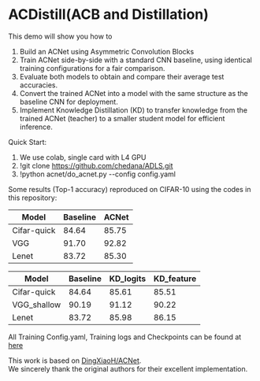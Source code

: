 # ACDistill(ACB and Distillation)

This demo will show you how to
1. Build an ACNet using Asymmetric Convolution Blocks
2. Train ACNet side-by-side with a standard CNN baseline, using identical training configurations for a fair comparison.
3. Evaluate both models to obtain and compare their average test accuracies.
4. Convert the trained ACNet into a model with the same structure as the baseline CNN for deployment.
5. Implement Knowledge Distillation (KD) to transfer knowledge from the trained ACNet (teacher) to a smaller student model for efficient inference.

Quick Start:
1. We use colab, single card with L4 GPU 
2. !git clone https://github.com/chedana/ADLS.git
3. !python acnet/do_acnet.py --config config.yaml

Some results (Top-1 accuracy) reproduced on CIFAR-10 using the codes in this repository:

| Model       | Baseline | ACNet |
|-------------|----------|-------|
| Cifar-quick | 84.64    | 85.75 |
| VGG         | 91.70    | 92.82 |
| Lenet       | 83.72    | 85.30 |



| Model        | Baseline | KD_logits | KD_feature |
|--------------|----------|-----------|------------|
| Cifar-quick  | 84.64    | 85.61     | 85.51      |
| VGG_shallow  | 90.19    | 91.12     | 90.22      |
| Lenet        | 83.72    | 85.98     | 86.15      |

All Training Config.yaml, Training logs and Checkpoints can be found at [here](https://drive.google.com/drive/folders/174RHIPqfWNLO3g_DFQSpD7_yinjfGhnZ)

This work is based on [DingXiaoH/ACNet](https://github.com/DingXiaoH/ACNet).  
We sincerely thank the original authors for their excellent implementation.
